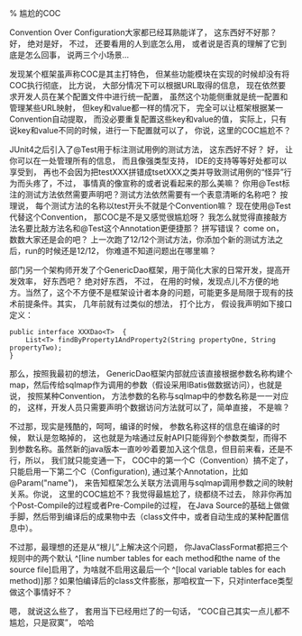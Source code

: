 % 尴尬的COC


Convention Over Configuration大家都已经耳熟能详了， 这东西好不好那？ 好， 绝对是好， 不过， 还要看用的人到底怎么用， 或者说是否真的理解了它到底是怎么回事， 说两三个小场景...
 
发现某个框架虽声称COC是其主打特色， 但某些功能模块在实现的时候却没有将COC执行彻底， 比方说， 大部分情况下可以根据URL取得的信息， 现在依然要求开发人员在某个配置文件中进行统一配置， 虽然这个功能侧重就是统一配置和管理某些URL映射， 但key和value都一样的情况下， 完全可以让框架根据某一Convention自动提取， 而没必要重复配置这些key和value的值， 实际上，只有说key和value不同的时候，进行一下配置就可以了， 你说，这里的COC尴尬不？
 
JUnit4之后引入了@Test用于标注测试用例的测试方法， 这东西好不好？ 好， 让你可以在一处管理所有的信息， 而且像强类型支持， IDE的支持等等好处都可以享受到， 再也不会因为把testXXX拼错成tsetXXX之类并导致测试用例的“怪异”行为而头疼了，不过， 事情真的像宣称的或者说看起来的那么美嘛？ 你用@Test标注的测试方法依然需要声明吧？测试方法依然需要有一个表意清晰的名称吧？ 按理说， 每个测试方法的名称以test开头不就是个Convention嘛？ 现在使用@Test代替这个Convention， 那COC是不是又感觉很尴尬呀？ 我怎么就觉得直接敲方法名要比敲方法名和@Test这个Annotation更便捷那？ 拼写错误？ come on， 数数大家还是会的吧？ 上一次跑了12/12个测试方法，你添加个新的测试方法之后，run的时候还是12/12， 你难道不知道问题出在哪里嘛？
 
部门另一个架构师开发了个GenericDao框架，用于简化大家的日常开发，提高开发效率， 好东西吧？ 绝对好东西， 不过， 在用的时候，发现点儿不方便的地方。当然了，这个不方便不是框架设计者本身的问题，可能更多是局限于现有的技术前提条件。其实， 几年前就有过类似的想法， 打个比方， 假设我声明如下接口定义：

~~~~~~~ {.java}
public interface XXXDao<T>  {  
    List<T> findByProperty1AndProperty2(String propertyOne, String propertyTwo);  
}
~~~~~~~
    
那么，按照我最初的想法， GenericDao框架内部就应该直接根据参数名称构建个map，然后传给sqlmap作为调用的参数（假设采用IBatis做数据访问），也就是说， 按照某种Convention， 方法参数的名称与sqlmap中的参数名称是一一对应的， 这样，开发人员只需要声明个数据访问方法就可以了，简单直接， 不是嘛？

不过那，现实是残酷的，呵呵，编译的时候， 参数名称这样的信息在编译的时候， 默认是忽略掉的， 这也就是为啥通过反射API只能得到个参数类型，而得不到参数名称。虽然新的java版本一直吵吵着要加入这个信息，但目前来看，还是不行，所以， 我们就只能变通一下， COC中的第一个C（Convention）搞不定了， 只能启用一下第二个C（Configuration), 通过某个Annotation，比如@Param("name")， 来告知框架怎么关联方法调用与sqlmap调用参数之间的映射关系。你说， 这里的COC尴尬不？我觉得最尴尬了，绕都绕不过去， 除非你再加个Post-Compile的过程或者Pre-Compile的过程， 在Java Source的基础上做做手脚，然后带到编译后的成果物中去（class文件中，或者自动生成的某种配置信息中）。

不过那，最理想的还是从“根儿”上解决这个问题， 你JavaClassFormat都把三个规则中的两个默认 ^[line number tables for each method和the name of the source file]启用了，为啥就不启用这最后一个 ^[local variable tables for each method)]那？如果怕编译后的class文件膨胀，那咱权宜一下，只对interface类型做这个事情好不？ 
 
嗯， 就说这么些了， 套用当下已经用烂了的一句话， “COC自己其实一点儿都不尴尬，只是寂寞”， 哈哈
